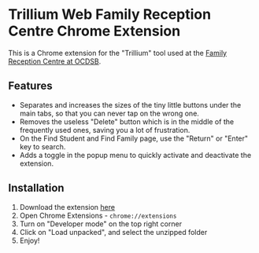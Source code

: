 # Trillium Web Family Reception Centre Chrome Extension

This is a Chrome extension for the "Trillium" tool used at the [Family Reception Centre at OCDSB](https://webapps.ocdsb.ca/twebboard/TWEBESL/ptLogin.action?moduleId=TWEBESL).

## Features
- Separates and increases the sizes of the tiny little buttons under the main tabs, so that you can never tap on the wrong one.
- Removes the useless "Delete" button which is in the middle of the frequently used ones, saving you a lot of frustration.
- On the Find Student and Find Family page, use the "Return" or "Enter" key to search.
- Adds a toggle in the popup menu to quickly activate and deactivate the extension.

## Installation
1. Download the extension [here](https://github.com/stevenwenxu/TrilliumPlusPlus/archive/master.zip)
2. Open Chrome Extensions - `chrome://extensions`
3. Turn on "Developer mode" on the top right corner
4. Click on "Load unpacked", and select the unzipped folder
5. Enjoy! 
